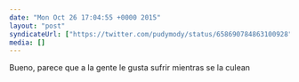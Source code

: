 ```yaml
---
date: "Mon Oct 26 17:04:55 +0000 2015"
layout: "post"
syndicateUrl: ["https://twitter.com/pudymody/status/658690784863100928"]
media: []
---
```

Bueno, parece que a la gente le gusta sufrir mientras se la culean